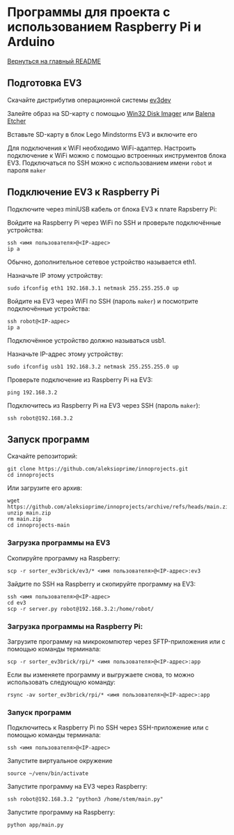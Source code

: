 # Программы для проекта с использованием Raspberry Pi и Arduino

[Вернуться на главный README](../README.md)

## Подготовка EV3

Скачайте дистрибутив операционной системы [ev3dev](https://www.ev3dev.org/docs/getting-started/#step-1-download-the-latest-ev3dev-image-file)

Залейте образ на SD-карту с помощью [Win32 Disk Imager](https://sourceforge.net/projects/win32diskimager/) или [Balena Etcher](https://etcher.balena.io/)

Вставьте SD-карту в блок Lego Mindstorms EV3 и включите его

Для подключения к WiFI необходимо WiFi-адаптер. Настроить подключение к WiFi можно с помощью встроенных инструментов блока EV3. Подключаться по SSH можно с использованием имени `robot` и пароля `maker`

## Подключение EV3 к Raspberry Pi

Подключите через miniUSB кабель от блока EV3 к плате Rapsberry Pi:

Войдите на Raspberry Pi через WiFi по SSH и проверьте подключённые устройства:
```
ssh <имя пользователя>@<IP-адрес>
ip a
```
Обычно, дополнительное сетевое устройство называется eth1.

Назначьте IP этому устройству:
```
sudo ifconfig eth1 192.168.3.1 netmask 255.255.255.0 up
```

Войдите на EV3 через WiFI по SSH (пароль `maker`) и посмотрите подключённые устройства:
```
ssh robot@<IP-адрес>
ip a
```
Подключённое устройство должно называться usb1.

Назначьте IP-адрес этому устройству:
```
sudo ifconfig usb1 192.168.3.2 netmask 255.255.255.0 up
```

Проверьте подключение из Raspberry Pi на EV3:
```
ping 192.168.3.2
```

Подключитесь из Raspberry Pi на EV3 через SSH (пароль `maker`):
```
ssh robot@192.168.3.2
```

## Запуск программ

Скачайте репозиторий:
```
git clone https://github.com/aleksioprime/innoprojects.git
cd innoprojects
```

Или загрузите его архив:
```
wget https://github.com/aleksioprime/innoprojects/archive/refs/heads/main.zip
unzip main.zip
rm main.zip
cd innoprojects-main
```

### Загрузка программы на EV3

Скопируйте программу на Raspberry:
```
scp -r sorter_ev3brick/ev3/* <имя пользователя>@<IP-адрес>:ev3
```

Зайдите по SSH на Raspberry и скопируйте программу на EV3:
```
ssh <имя пользователя>@<IP-адрес>
cd ev3
scp -r server.py robot@192.168.3.2:/home/robot/
```

### Загрузка программы на Raspberry Pi:

Загрузите программу на микрокомпютер через SFTP-приложения или с помощью команды терминала:

```
scp -r sorter_ev3brick/rpi/* <имя пользователя>@<IP-адрес>:app
```

Если вы изменяете программу и выгружаете снова, то можно использовать следующую команду:
```
rsync -av sorter_ev3brick/rpi/* <имя пользователя>@<IP-адрес>:app
```

### Запуск программ

Подключитесь к Raspberry Pi по SSH через SSH-приложение или с помощью команды терминала:
```
ssh <имя пользователя>@<IP-адрес>
```

Запустите виртуальное окружение
```
source ~/venv/bin/activate
```

Запустите программу на EV3 через Raspberry:
```
ssh robot@192.168.3.2 "python3 /home/stem/main.py"
```

Запустите программу на Raspberry:
```
python app/main.py
```